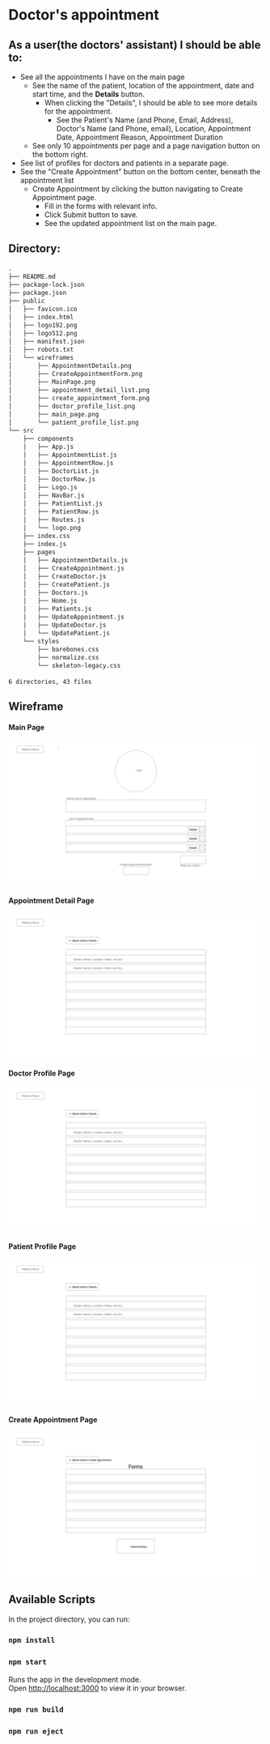 # Doctor's appointment


## As a user(the doctors' assistant) I should be able to:

- See all the appointments I have on the main page
  - See the name of the patient, location of the appointment, date and start time, and the **Details** button.
    - When clicking the "Details", I should be able to see more details for the appointment.
      - See the Patient's Name (and Phone, Email, Address), Doctor's Name (and Phone, email), Location, Appointment Date, Appointment Reason, Appointment Duration
  - See only 10 appointments per page and a page navigation button on the bottom right.
- See list of profiles for doctors and patients in a separate page.
- See the "Create Appointment" button on the bottom center, beneath the appointment list
  - Create Appointment by clicking the button navigating to Create Appointment page.
    - Fill in the forms with relevant info.
    - Click Submit button to save.
    - See the updated appointment list on the main page.


## Directory:

```
.
├── README.md
├── package-lock.json
├── package.json
├── public
│   ├── favicon.ico
│   ├── index.html
│   ├── logo192.png
│   ├── logo512.png
│   ├── manifest.json
│   ├── robots.txt
│   └── wireframes
│       ├── AppointmentDetails.png
│       ├── CreateAppointmentForm.png
│       ├── MainPage.png
│       ├── appointment_detail_list.png
│       ├── create_appointment_form.png
│       ├── doctor_profile_list.png
│       ├── main_page.png
│       └── patient_profile_list.png
└── src
    ├── components
    │   ├── App.js
    │   ├── AppointmentList.js
    │   ├── AppointmentRow.js
    │   ├── DoctorList.js
    │   ├── DoctorRow.js
    │   ├── Logo.js
    │   ├── NavBar.js
    │   ├── PatientList.js
    │   ├── PatientRow.js
    │   ├── Routes.js
    │   └── logo.png
    ├── index.css
    ├── index.js
    ├── pages
    │   ├── AppointmentDetails.js
    │   ├── CreateAppointment.js
    │   ├── CreateDoctor.js
    │   ├── CreatePatient.js
    │   ├── Doctors.js
    │   ├── Home.js
    │   ├── Patients.js
    │   ├── UpdateAppointment.js
    │   ├── UpdateDoctor.js
    │   └── UpdatePatient.js
    └── styles
        ├── barebones.css
        ├── normalize.css
        └── skeleton-legacy.css

6 directories, 43 files
```

## Wireframe

#### Main Page

![Main Page](./public/wireframes/main_page.png)

#### Appointment Detail Page

![Details Page](./public/wireframes/appointment_detail_list.png)

#### Doctor Profile Page

![Doctor Page](./public/wireframes/doctor_profile_list.png)

#### Patient Profile Page

![Patient Page](./public/wireframes/patient_profile_list.png)

#### Create Appointment Page

![Create Appointment Page](./public/wireframes/create_appointment_form.png)

## Available Scripts

In the project directory, you can run:

### `npm install`

### `npm start`

Runs the app in the development mode.\
Open [http://localhost:3000](http://localhost:3000) to view it in your browser.

### `npm run build`

### `npm run eject`

